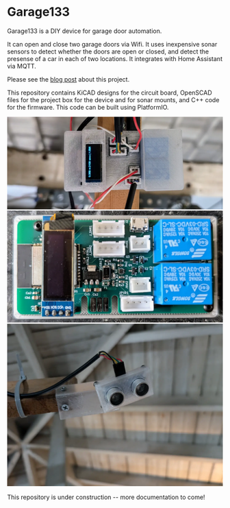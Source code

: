 # Garage133

Garage133 is a DIY device for garage door automation.

It can open and close two garage doors via Wifi. It uses inexpensive sonar sensors to detect whether the doors are open or closed, and detect the presense of a car in each of two locations.  It integrates with Home Assistant via MQTT.

Please see the [blog post](https://selectiveappeal.org/posts/garage133/) about this project.

This repository contains KiCAD designs for the circuit board, OpenSCAD files for the project box for the device and for sonar mounts, and C++ code for the firmware.  This code can be built using PlatformIO.

![Garage133](images/garage133-1400x600.webp)
![Garage133 board](images/garage133-board-1400x728.webp)
![Sonar sensor](images/sonar-mounted-1400x1054.webp)

This repository is under construction -- more documentation to come!


